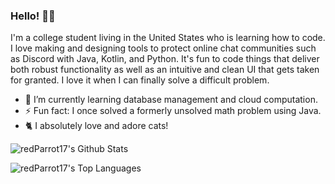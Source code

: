### Hello! 🙋‍♂️

I'm a college student living in the United States who is learning how to code. I love making and designing tools to protect online chat communities such as Discord with Java, Kotlin, and Python. It's fun to code things that deliver both robust functionality as well as an intuitive and clean UI that gets taken for granted. I love it when I can finally solve a difficult problem.

- 🌱 I’m currently learning database management and cloud computation.
- ⚡ Fun fact: I once solved a formerly unsolved math problem using Java.
- 🐈 I absolutely love and adore cats!

![redParrot17's Github Stats](https://github-readme-stats.vercel.app/api?username=redParrot17&count_private=true&show_icons=true&theme=radical)

![redParrot17's Top Languages](https://github-readme-stats.vercel.app/api/top-langs/?username=redParrot17&layout=compact&theme=radical)

<!--
Hello to all the GitHub enthusiasts out there who found their way into my markdown file :) 
-->

